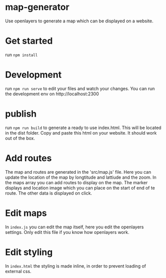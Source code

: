 # map-generator
Use openlayers to generate a map which can be displayed on a website.

# Get started
run `npm install` 

# Development
run `npm run serve` to edit your files and watch your changes. You can run the development env on http://localhost:2300

# publish
run `npm run build` to generate a ready to use index.html. This will be located in the dist folder. Copy and paste this html on your website. It should work out of the box.

# Add routes
The map and routes are generated in the 'src/map.js' file. Here you can update the location of the map by longtitude and lattiude and the zoom.
In the maps array you can add routes to display on the map. The marker displays and location image which you can place on the start of end of te route.
The other data is displayed on click.

# Edit maps
In `index.js` you can edit the map itself, here you edit the openlayers settings. Only edit this file if you know how openlayers work.

# Edit styling
In `index.html` the styling is made inline, in order to prevent loading of external css.



